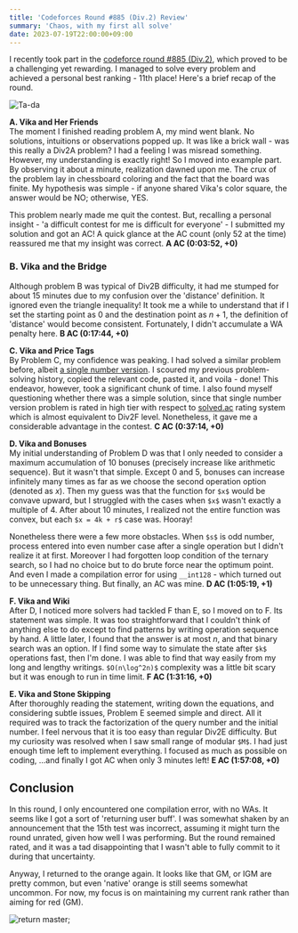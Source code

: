 ```yaml
---
title: 'Codeforces Round #885 (Div.2) Review'
summary: 'Chaos, with my first all solve'
date: 2023-07-19T22:00:00+09:00
---
```


I recently took part in the [codeforce round #885 (Div.2)](https://codeforces.com/contest/1848), which proved to be a challenging yet rewarding. I managed to solve every problem and achieved a personal best ranking - 11th place! Here's a brief recap of the round.

![Ta-da](/static/cf-round-885-result.png)

**A. Vika and Her Friends**  
The moment I finished reading problem A, my mind went blank. No solutions, intuitions or observations popped up. It was like a brick wall - was this really a Div2A problem? I had a feeling I was misread something. However, my understanding is exactly right! So I moved into example part. By observing it about a minute, realization dawned upon me. The crux of the problem lay in chessboard coloring and the fact that the board was finite. My hypothesis was simple - if anyone shared Vika's color square, the answer would be NO; otherwise, YES.

This problem nearly made me quit the contest. But, recalling a personal insight - 'a difficult contest for me is difficult for everyone' - I submitted my solution and got an AC! A quick glance at the AC count (only 52 at the time) reassured me that my insight was correct. **A AC (0:03:52, +0)**

### B. Vika and the Bridge
Although problem B was typical of Div2B difficulty, it had me stumped for about 15 minutes due to my confusion over the 'distance' definition. It ignored even the triangle inequality! It took me a while to understand that if I set the starting point as 0 and the destination point as $n+1$, the definition of 'distance' would become consistent. Fortunately, I didn't accumulate a WA penalty here. **B AC (0:17:44, +0)**

**C. Vika and Price Tags**  
By Problem C, my confidence was peaking. I had solved a similar problem before, albeit [a single number version](https://www.acmicpc.net/problem/1494). I scoured my previous problem-solving history, copied the relevant code, pasted it, and voila - done! This endeavor, however, took a significant chunk of time. I also found myself questioning whether there was a simple solution, since that single number version problem is rated in high tier with respect to [solved.ac](https://solved.ac) rating system which is almost equivalent to Div2F level. Nonetheless, it gave me a considerable advantage in the contest. **C AC (0:37:14, +0)**

**D. Vika and Bonuses**  
My initial understanding of Problem D was that I only needed to consider a maximum accumulation of 10 bonuses (precisely increase like arithmetic sequence). But it wasn't that simple. Except 0 and 5, bonuses can increase infinitely many times as far as we choose the second operation option (denoted as $x$). Then my guess was that the function for `$x$` would be convave upward, but I struggled with the cases when `$x$` wasn't exactly a multiple of 4. After about 10 minutes, I realized not the entire function was convex, but each `$x = 4k + r$` case was. Hooray! 

Nonetheless there were a few more obstacles. When `$s$` is odd number, process entered into even number case after a single operation but I didn't realize it at first. Moreover I had forgotten loop condition of the ternary search, so I had no choice but to do brute force near the optimum point. And even I made a compilation error for using `__int128` - which turned out to be unnecessary thing. But finally, an AC was mine. **D AC (1:05:19, +1)**

**F. Vika and Wiki**  
After D, I noticed more solvers had tackled F than E, so I moved on to F. Its statement was simple. It was too straightforward that I couldn't think of anything else to do except to find patterns by writing operation sequence by hand. A little later, I found that the answer is at most $n$, and that binary search was an option. If I find some way to simulate the state after `$k$` operations fast, then I'm done. I was able to find that way easily from my long and lengthy writings. `$O(n\log^2n)$` complexity was a little bit scary but it was enough to run in time limit. **F AC (1:31:16, +0)**

**E. Vika and Stone Skipping**  
After thoroughly reading the statement, writing down the equations, and considering subtle issues, Problem E seemed simple and direct. All it required was to track the factorization of the query number and the initial number. I feel nervous that it is too easy than regular Div2E difficulty. But my curiosity was resolved when I saw small range of modular `$M$`. I had just enough time left to implement everything. I focused as much as possible on coding, ...and finally I got AC when only 3 minutes left! **E AC (1:57:08, +0)**

## Conclusion
In this round, I only encountered one compilation error, with no WAs. It seems like I got a sort of 'returning user buff'. I was somewhat shaken by an announcement that the 15th test was incorrect, assuming it might turn the round unrated, given how well I was performing. But the round remained rated, and it was a tad disappointing that I wasn't able to fully commit to it during that uncertainty.

Anyway, I returned to the orange again. It looks like that GM, or IGM are pretty common, but even 'native' orange is still seems somewhat uncommon. For now, my focus is on maintaining my current rank rather than aiming for red (GM).

![return master;](/static/cf-round-885-rating-change.png)
